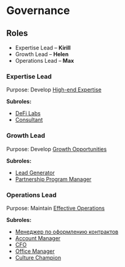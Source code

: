 # Governance

## Roles

* Expertise Lead – **Kirill**
* Growth Lead – **Helen**
* Operations Lead – **Max**

### Expertise Lead

Purpose:  Develop [High-end Expertise](strategy/expertise.md)

**Subroles:**

* [DeFi Labs](https://app.glassfrog.com/roles/10097263)
* [Consultant](https://app.glassfrog.com/roles/10384074)

### Growth Lead

Purpose: Develop [Growth Opportunities](strategy/opportunities.md) 

**Subroles:**

* [Lead Generator](https://app.glassfrog.com/roles/11365547)
* [Partnership Program Manager](https://app.glassfrog.com/roles/10086348)

### Operations Lead

Purpose: Maintain [Effective Operations](strategy/effective-operations.md)

**Subroles:**

* [Менеджер по оформлению контрактов](https://app.glassfrog.com/roles/10939004)
* [Account Manager](https://app.glassfrog.com/roles/10057397)
* [CFO](https://app.glassfrog.com/roles/10051704)
* [Office Manager](https://app.glassfrog.com/roles/10051705)
* [Culture Champion](https://app.glassfrog.com/roles/10067175)

